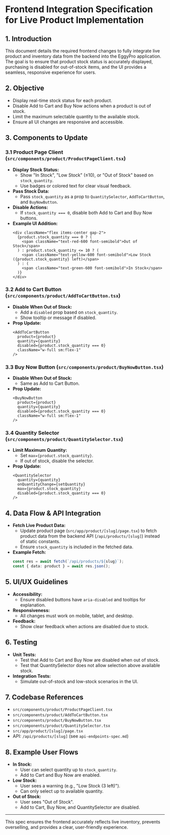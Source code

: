 # Frontend Integration Specification for Live Product Implementation

## 1. Introduction

This document details the required frontend changes to fully integrate live product and inventory data from the backend into the EggyPro application. The goal is to ensure that product stock status is accurately displayed, purchasing is disabled for out-of-stock items, and the UI provides a seamless, responsive experience for users.

## 2. Objective

- Display real-time stock status for each product.
- Disable Add to Cart and Buy Now actions when a product is out of stock.
- Limit the maximum selectable quantity to the available stock.
- Ensure all UI changes are responsive and accessible.

## 3. Components to Update

### 3.1 Product Page Client (`src/components/product/ProductPageClient.tsx`)
- **Display Stock Status:**
  - Show "In Stock", "Low Stock" (≤10), or "Out of Stock" based on `stock_quantity`.
  - Use badges or colored text for clear visual feedback.
- **Pass Stock Data:**
  - Pass `stock_quantity` as a prop to `QuantitySelector`, `AddToCartButton`, and `BuyNowButton`.
- **Disable Actions:**
  - If `stock_quantity === 0`, disable both Add to Cart and Buy Now buttons.
- **Example UI Addition:**
  ```tsx
  <div className="flex items-center gap-2">
    {product.stock_quantity === 0 ? (
      <span className="text-red-600 font-semibold">Out of Stock</span>
    ) : product.stock_quantity <= 10 ? (
      <span className="text-yellow-600 font-semibold">Low Stock ({product.stock_quantity} left)</span>
    ) : (
      <span className="text-green-600 font-semibold">In Stock</span>
    )}
  </div>
  ```

### 3.2 Add to Cart Button (`src/components/product/AddToCartButton.tsx`)
- **Disable When Out of Stock:**
  - Add a `disabled` prop based on `stock_quantity`.
  - Show tooltip or message if disabled.
- **Prop Update:**
  ```tsx
  <AddToCartButton
    product={product}
    quantity={quantity}
    disabled={product.stock_quantity === 0}
    className="w-full sm:flex-1"
  />
  ```

### 3.3 Buy Now Button (`src/components/product/BuyNowButton.tsx`)
- **Disable When Out of Stock:**
  - Same as Add to Cart Button.
- **Prop Update:**
  ```tsx
  <BuyNowButton
    product={product}
    quantity={quantity}
    disabled={product.stock_quantity === 0}
    className="w-full sm:flex-1"
  />
  ```

### 3.4 Quantity Selector (`src/components/product/QuantitySelector.tsx`)
- **Limit Maximum Quantity:**
  - Set `max={product.stock_quantity}`.
  - If out of stock, disable the selector.
- **Prop Update:**
  ```tsx
  <QuantitySelector
    quantity={quantity}
    onQuantityChange={setQuantity}
    max={product.stock_quantity}
    disabled={product.stock_quantity === 0}
  />
  ```

## 4. Data Flow & API Integration

- **Fetch Live Product Data:**
  - Update product page (`src/app/product/[slug]/page.tsx`) to fetch product data from the backend API (`/api/products/[slug]`) instead of static constants.
  - Ensure `stock_quantity` is included in the fetched data.
- **Example Fetch:**
  ```ts
  const res = await fetch(`/api/products/${slug}`);
  const { data: product } = await res.json();
  ```

## 5. UI/UX Guidelines

- **Accessibility:**
  - Ensure disabled buttons have `aria-disabled` and tooltips for explanation.
- **Responsiveness:**
  - All changes must work on mobile, tablet, and desktop.
- **Feedback:**
  - Show clear feedback when actions are disabled due to stock.

## 6. Testing

- **Unit Tests:**
  - Test that Add to Cart and Buy Now are disabled when out of stock.
  - Test that QuantitySelector does not allow selection above available stock.
- **Integration Tests:**
  - Simulate out-of-stock and low-stock scenarios in the UI.

## 7. Codebase References

- `src/components/product/ProductPageClient.tsx`
- `src/components/product/AddToCartButton.tsx`
- `src/components/product/BuyNowButton.tsx`
- `src/components/product/QuantitySelector.tsx`
- `src/app/product/[slug]/page.tsx`
- API: `/api/products/[slug]` (see `api-endpoints-spec.md`)

## 8. Example User Flows

- **In Stock:**
  - User can select quantity up to `stock_quantity`.
  - Add to Cart and Buy Now are enabled.
- **Low Stock:**
  - User sees a warning (e.g., "Low Stock (3 left)").
  - Can only select up to available quantity.
- **Out of Stock:**
  - User sees "Out of Stock".
  - Add to Cart, Buy Now, and QuantitySelector are disabled.

---

This spec ensures the frontend accurately reflects live inventory, prevents overselling, and provides a clear, user-friendly experience. 
